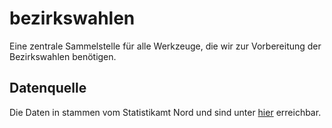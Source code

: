 bezirkswahlen
=============

Eine zentrale Sammelstelle für alle Werkzeuge, die wir zur Vorbereitung der Bezirkswahlen benötigen.

## Datenquelle

Die Daten in stammen vom Statistikamt Nord und sind unter [hier](https://www.statistik-nord.de/wahlen/wahlen-in-hamburg/bezirksversammlungswahlen/2014/) erreichbar.